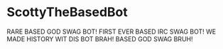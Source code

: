 ScottyTheBasedBot
=================

RARE BASED GOD SWAG BOT! FIRST EVER BASED IRC SWAG BOT! WE MADE HISTORY WIT DIS BOT BRAH! BASED GOD SWAG BRUH!
